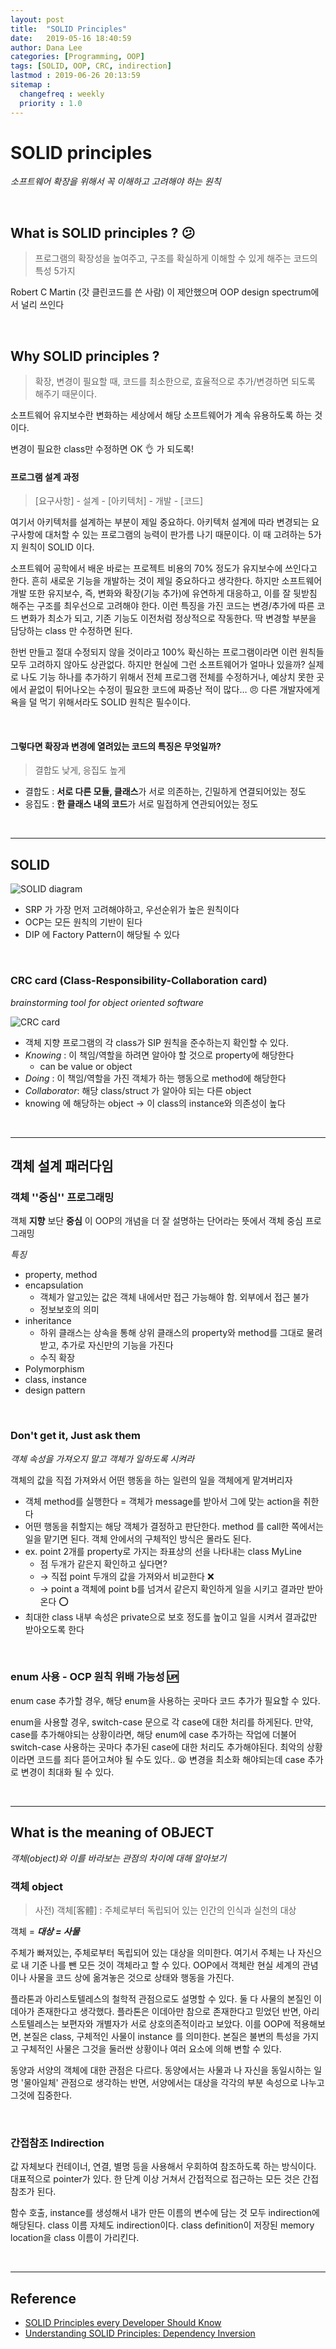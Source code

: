 ```yaml
---
layout: post
title:  "SOLID Principles"
date:   2019-05-16 18:40:59
author: Dana Lee
categories: [Programming, OOP]
tags: [SOLID, OOP, CRC, indirection]
lastmod : 2019-06-26 20:13:59
sitemap :
  changefreq : weekly
  priority : 1.0
---
```


# SOLID principles 

_소프트웨어 확장을 위해서 꼭 이해하고 고려해야 하는 원칙_

&nbsp;

## What is SOLID principles ? :confused:

> 프로그램의 확장성을 높여주고, 구조를 확실하게 이해할 수 있게 해주는 코드의 특성 5가지

Robert C Martin (갓 클린코드를 쓴 사람) 이 제안했으며 OOP design spectrum에서 널리 쓰인다

&nbsp;

## Why SOLID principles ?

> 확장, 변경이 필요할 때, 코드를 최소한으로, 효율적으로 추가/변경하면 되도록 해주기 때문이다.

소프트웨어 유지보수란 변화하는 세상에서 해당 소프트웨어가 계속 유용하도록 하는 것이다.

변경이 필요한 class만 수정하면 OK 👌 가 되도록!



#### 프로그램 설계 과정

> [요구사항] - 설계 - [아키텍처] - 개발 - [코드]

여기서 아키텍처를 설계하는 부분이 제일 중요하다. 아키텍처 설계에 따라 변경되는 요구사항에 대처할 수 있는 프로그램의 능력이 판가름 나기 때문이다. 이 때 고려하는 5가지 원칙이 SOLID 이다.

소프트웨어 공학에서 배운 바로는 프로젝트 비용의 70% 정도가 유지보수에 쓰인다고 한다. 흔히 새로운 기능을 개발하는 것이 제일 중요하다고 생각한다. 하지만 소프트웨어 개발 또한 유지보수, 즉, 변화와 확장(기능 추가)에 유연하게 대응하고, 이를 잘 뒷받침 해주는 구조를 최우선으로 고려해야 한다. 이런 특징을 가진 코드는 변경/추가에 따른 코드 변화가 최소가 되고, 기존 기능도 이전처럼 정상적으로 작동한다. 딱 변경할 부분을 담당하는 class 만 수정하면 된다.

한번 만들고 절대 수정되지 않을 것이라고 100% 확신하는 프로그램이라면 이런 원칙들 모두 고려하지 않아도 상관없다. 하지만 현실에 그런 소프트웨어가 얼마나 있을까? 실제로 나도 기능 하나를 추가하기 위해서 전체 프로그램 전체를 수정하거나, 예상치 못한 곳에서 끝없이 튀어나오는 수정이 필요한 코드에 짜증난 적이 많다… :angry: 다른 개발자에게 욕을 덜 먹기 위해서라도 SOLID 원칙은 필수이다.

&nbsp;

#### 그렇다면 확장과 변경에 열려있는 코드의 특징은 무엇일까?

> 결합도 낮게, 응집도 높게

- 결합도 : **서로 다른 모듈, 클래스**가 서로 의존하는, 긴밀하게 연결되어있는 정도
- 응집도 : **한 클래스 내의 코드**가 서로 밀접하게 연관되어있는 정도

&nbsp;

---

## SOLID

![SOLID diagram]({{site.url}}/assets/SOLID.png)

- SRP 가 가장 먼저 고려해야하고, 우선순위가 높은 원칙이다
- OCP는 모든 원칙의 기반이 된다 
- DIP 에 Factory Pattern이 해당될 수 있다

&nbsp;

### CRC card (Class-Responsibility-Collaboration card)

*brainstorming tool for object oriented software*

![CRC card]({{site.url}}/assets/CRC-card.png)

- 객체 지향 프로그램의 각 class가 SIP 원칙을 준수하는지 확인할 수 있다.
- *Knowing* : 이 책임/역할을 하려면 알아야 할 것으로 property에 해당한다
  - can be value or object
- *Doing* : 이 책임/역할을 가진 객체가 하는 행동으로 method에 해당한다
- *Collaborator*: 해당 class/struct 가 알아야 되는 다른 object
- knowing 에 해당하는 object → 이 class의 instance와 의존성이 높다

&nbsp;

---

## 객체 설계 패러다임

### 객체 ''중심'' 프로그래밍

객체 **지향** 보단 **중심** 이 OOP의 개념을 더 잘 설명하는 단어라는 뜻에서 객체 중심 프로그래밍

*특징*

- property, method
- encapsulation
  - 객체가 알고있는 값은 객체 내에서만 접근 가능해야 함. 외부에서 접근 불가
  - 정보보호의 의미
- inheritance
  - 하위 클래스는 상속을 통해 상위 클래스의 property와 method를 그대로 물려받고, 추가로 자신만의 기능을 가진다
  - 수직 확장
- Polymorphism
- class, instance
- design pattern

&nbsp;

### Don't get it, Just ask them 

*객체 속성을 가져오지 말고 객체가 일하도록 시켜라*

객체의 값을 직접 가져와서 어떤 행동을 하는 일련의 일을 객체에게 맡겨버리자

- 객체 method를 실행한다 = 객체가 message를 받아서 그에 맞는 action을 취한다
- 어떤 행동을 취할지는 해당 객체가 결정하고 판단한다. method 를 call한 쪽에서는 일을 맡기면 된다. 객체 안에서의 구체적인 방식은 몰라도 된다.
- ex. point 2개를 property로 가지는 좌표상의 선을 나타내는 class MyLine
  - 점 두개가 같은지 확인하고 싶다면? 
  - → 직접 point 두개의 값을 가져와서 비교한다 :x:
  - → point a 객체에 point b를 넘겨서 같은지 확인하게 일을 시키고 결과만 받아온다 :o:
- 최대한 class 내부 속성은 private으로 보호 정도를 높이고 일을 시켜서 결과값만 받아오도록 한다

&nbsp;

### enum 사용 - OCP 원칙 위배 가능성 :up:

enum case 추가할 경우, 해당 enum을 사용하는 곳마다 코드 추가가 필요할 수 있다.

enum을 사용할 경우, switch-case 문으로 각 case에 대한 처리를 하게된다. 만약, case를 추가해야되는 상황이라면, 해당 enum에 case 추가하는 작업에 더불어 switch-case 사용하는 곳마다 추가된 case에 대한 처리도 추가해야된다. 최악의 상황이라면 코드를 죄다 뜯어고쳐야 될 수도 있다.. :tired_face: 변경을 최소화 해야되는데 case 추가로 변경이 최대화 될 수 있다.

&nbsp;

---

## What is the meaning of OBJECT

*객체(object)와 이를 바라보는 관점의 차이에 대해 알아보기*

### 객체 object

> 사전) 객체[客體] : 주체로부터 독립되어 있는 인간의 인식과 실천의 대상

객체 = ***대상 = 사물*** 

주체가 빠져있는, 주체로부터 독립되어 있는 대상을 의미한다. 여기서 주체는 나 자신으로 내 기준 나를 뺀 모든 것이 객체라고 할 수 있다. OOP에서 객체란 현실 세계의 관념이나 사물을 코드 상에 옮겨놓은 것으로 상태와 행동을 가진다.

플라톤과 아리스토텔레스의 철학적 관점으로도 설명할 수 있다. 둘 다 사물의 본질인 이데아가 존재한다고 생각했다. 플라톤은 이데아만 참으로 존재한다고 믿었던 반면, 아리스토텔레스는 보편자와 개별자가 서로 상호의존적이라고 보았다. 이를 OOP에 적용해보면, 본질은 class, 구체적인 사물이 instance 를 의미한다. 본질은 불변의 특성을 가지고 구체적인 사물은 그것을 둘러싼 상황이나 여러 요소에 의해 변할 수 있다.

동양과 서양의 객체에 대한 관점은 다르다. 동양에서는 사물과 나 자신을 동일시하는 일명 '물아일체' 관점으로 생각하는 반면, 서양에서는 대상을 각각의 부분 속성으로 나누고 그것에 집중한다.

&nbsp;

### 간접참조 Indirection

값 자체보다 컨테이너, 연결, 별명 등을 사용해서 우회하여 참조하도록 하는 방식이다. 대표적으로 pointer가 있다. 한 단계 이상 거쳐서 간접적으로 접근하는 모든 것은 간접참조가 된다.

함수 호출, instance를 생성해서 내가 만든 이름의 변수에 담는 것 모두 indirection에 해당된다. class 이름 자체도 indirection이다. class definition이 저장된 memory location을 class 이름이 가리킨다.

&nbsp;

---

## Reference 

- [SOLID Principles every Developer Should Know](https://blog.bitsrc.io/solid-principles-every-developer-should-know-b3bfa96bb688)
- [Understanding SOLID Principles: Dependency Inversion](https://codeburst.io/understanding-solid-principles-dependency-injection-d570c15560ab)

&nbsp;









